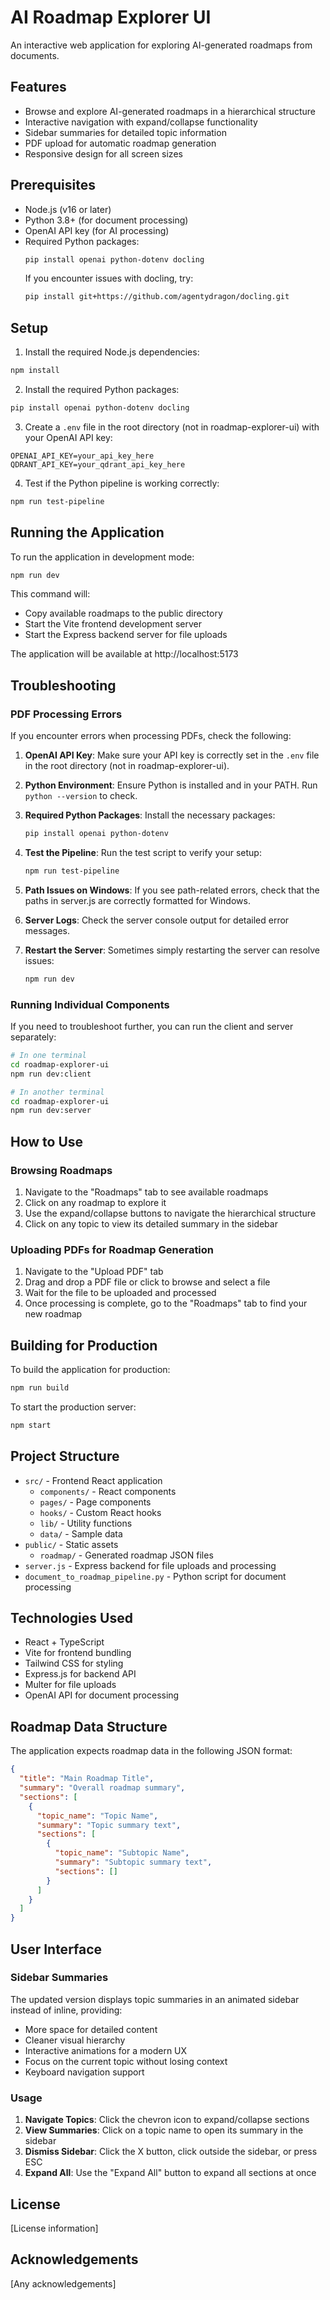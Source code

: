# AI Roadmap Explorer UI

An interactive web application for exploring AI-generated roadmaps from documents.

## Features

- Browse and explore AI-generated roadmaps in a hierarchical structure
- Interactive navigation with expand/collapse functionality
- Sidebar summaries for detailed topic information
- PDF upload for automatic roadmap generation
- Responsive design for all screen sizes

## Prerequisites

- Node.js (v16 or later)
- Python 3.8+ (for document processing)
- OpenAI API key (for AI processing)
- Required Python packages:
  ```bash
  pip install openai python-dotenv docling
  ```
  If you encounter issues with docling, try:
  ```bash
  pip install git+https://github.com/agentydragon/docling.git
  ```

## Setup

1. Install the required Node.js dependencies:

```bash
npm install
```

2. Install the required Python packages:

```bash
pip install openai python-dotenv docling
```

3. Create a `.env` file in the root directory (not in roadmap-explorer-ui) with your OpenAI API key:

```
OPENAI_API_KEY=your_api_key_here
QDRANT_API_KEY=your_qdrant_api_key_here
```

4. Test if the Python pipeline is working correctly:

```bash
npm run test-pipeline
```

## Running the Application

To run the application in development mode:

```bash
npm run dev
```

This command will:

- Copy available roadmaps to the public directory
- Start the Vite frontend development server
- Start the Express backend server for file uploads

The application will be available at http://localhost:5173

## Troubleshooting

### PDF Processing Errors

If you encounter errors when processing PDFs, check the following:

1. **OpenAI API Key**: Make sure your API key is correctly set in the `.env` file in the root directory (not in roadmap-explorer-ui).

2. **Python Environment**: Ensure Python is installed and in your PATH. Run `python --version` to check.

3. **Required Python Packages**: Install the necessary packages:

   ```bash
   pip install openai python-dotenv
   ```

4. **Test the Pipeline**: Run the test script to verify your setup:

   ```bash
   npm run test-pipeline
   ```

5. **Path Issues on Windows**: If you see path-related errors, check that the paths in server.js are correctly formatted for Windows.

6. **Server Logs**: Check the server console output for detailed error messages.

7. **Restart the Server**: Sometimes simply restarting the server can resolve issues:
   ```bash
   npm run dev
   ```

### Running Individual Components

If you need to troubleshoot further, you can run the client and server separately:

```bash
# In one terminal
cd roadmap-explorer-ui
npm run dev:client

# In another terminal
cd roadmap-explorer-ui
npm run dev:server
```

## How to Use

### Browsing Roadmaps

1. Navigate to the "Roadmaps" tab to see available roadmaps
2. Click on any roadmap to explore it
3. Use the expand/collapse buttons to navigate the hierarchical structure
4. Click on any topic to view its detailed summary in the sidebar

### Uploading PDFs for Roadmap Generation

1. Navigate to the "Upload PDF" tab
2. Drag and drop a PDF file or click to browse and select a file
3. Wait for the file to be uploaded and processed
4. Once processing is complete, go to the "Roadmaps" tab to find your new roadmap

## Building for Production

To build the application for production:

```bash
npm run build
```

To start the production server:

```bash
npm start
```

## Project Structure

- `src/` - Frontend React application
  - `components/` - React components
  - `pages/` - Page components
  - `hooks/` - Custom React hooks
  - `lib/` - Utility functions
  - `data/` - Sample data
- `public/` - Static assets
  - `roadmap/` - Generated roadmap JSON files
- `server.js` - Express backend for file uploads and processing
- `document_to_roadmap_pipeline.py` - Python script for document processing

## Technologies Used

- React + TypeScript
- Vite for frontend bundling
- Tailwind CSS for styling
- Express.js for backend API
- Multer for file uploads
- OpenAI API for document processing

## Roadmap Data Structure

The application expects roadmap data in the following JSON format:

```json
{
  "title": "Main Roadmap Title",
  "summary": "Overall roadmap summary",
  "sections": [
    {
      "topic_name": "Topic Name",
      "summary": "Topic summary text",
      "sections": [
        {
          "topic_name": "Subtopic Name",
          "summary": "Subtopic summary text",
          "sections": []
        }
      ]
    }
  ]
}
```

## User Interface

### Sidebar Summaries

The updated version displays topic summaries in an animated sidebar instead of inline, providing:

- More space for detailed content
- Cleaner visual hierarchy
- Interactive animations for a modern UX
- Focus on the current topic without losing context
- Keyboard navigation support

### Usage

1. **Navigate Topics**: Click the chevron icon to expand/collapse sections
2. **View Summaries**: Click on a topic name to open its summary in the sidebar
3. **Dismiss Sidebar**: Click the X button, click outside the sidebar, or press ESC
4. **Expand All**: Use the "Expand All" button to expand all sections at once

## License

[License information]

## Acknowledgements

[Any acknowledgements]
